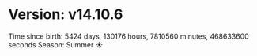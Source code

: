 # Version: v14.10.6
Time since birth: 5424 days, 130176 hours, 7810560 minutes, 468633600 seconds
Season: Summer ☀️

